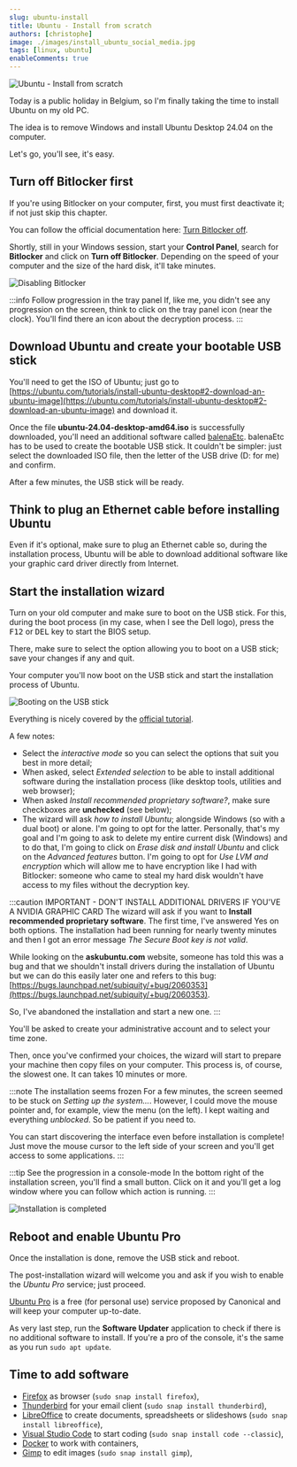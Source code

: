 ```yaml
---
slug: ubuntu-install
title: Ubuntu - Install from scratch
authors: [christophe]
image: ./images/install_ubuntu_social_media.jpg
tags: [linux, ubuntu]
enableComments: true
---
```

<!-- cspell:ignore Bitlocker,bootable,balena,askubuntu -->

![Ubuntu - Install from scratch](./images/install_ubuntu_banner.jpg)

Today is a public holiday in Belgium, so I'm finally taking the time to install Ubuntu on my old PC.

The idea is to remove Windows and install Ubuntu Desktop 24.04 on the computer.

Let's go, you'll see, it's easy.

<!-- truncate -->

## Turn off Bitlocker first

If you're using Bitlocker on your computer, first, you must first deactivate it; if not just skip this chapter.

You can follow the official documentation here: [Turn Bitlocker off](https://ubuntu.com/tutorials/install-ubuntu-desktop#13-additional-installing-ubuntu-alongside-windows-with-bitlocker).

Shortly, still in your Windows session, start your **Control Panel**, search for **Bitlocker** and click on **Turn off Bitlocker**. Depending on the speed of your computer and the size of the hard disk, it'll take minutes. 

![Disabling Bitlocker](./images/disabling_bitlocker.png)

:::info Follow progression in the tray panel
If, like me, you didn't see any progression on the screen, think to click on the tray panel icon (near the clock). You'll find there an icon about the decryption process.
:::

## Download Ubuntu and create your bootable USB stick

You'll need to get the ISO of Ubuntu; just go to [https://ubuntu.com/tutorials/install-ubuntu-desktop#2-download-an-ubuntu-image](https://ubuntu.com/tutorials/install-ubuntu-desktop#2-download-an-ubuntu-image) and download it.

Once the file **ubuntu-24.04-desktop-amd64.iso** is successfully downloaded, you'll need an additional software called [balenaEtc](https://etcher.balena.io/). balenaEtc has to be used to create the bootable USB stick. It couldn't be simpler: just select the downloaded ISO file, then the letter of the USB drive (D: for me) and confirm. 

After a few minutes, the USB stick will be ready.

## Think to plug an Ethernet cable before installing Ubuntu

Even if it's optional, make sure to plug an Ethernet cable so, during the installation process, Ubuntu will be able to download additional software like your graphic card driver directly from Internet.

## Start the installation wizard

Turn on your old computer and make sure to boot on the USB stick. For this, during the boot process (in my case, when I see the Dell logo), press the <kbd>F12</kbd> or <kbd>DEL</kbd> key to start the BIOS setup.

There, make sure to select the option allowing you to boot on a USB stick; save your changes if any and quit.

Your computer you'll now boot on the USB stick and start the installation process of Ubuntu.

![Booting on the USB stick](./images/boot_usb.png)

Everything is nicely covered by the [official tutorial](https://ubuntu.com/tutorials/install-ubuntu-desktop). 

A few notes:

* Select the *interactive mode* so you can select the options that suit you best in more detail;
* When asked, select *Extended selection* to be able to install additional software during the installation process (like desktop tools, utilities and web browser);
* When asked *Install recommended proprietary software?*, make sure checkboxes are **unchecked** (see below);
* The wizard will ask *how to install Ubuntu*; alongside Windows (so with a dual boot) or alone. I'm going to opt for the latter.
Personally, that's my goal and I'm going to ask to delete my entire current disk (Windows) and to do that, I'm going to click on *Erase disk and install Ubuntu* and click on the *Advanced features* button. I'm going to opt for *Use LVM and encryption* which will allow me to have encryption like I had with Bitlocker: someone who came to steal my hard disk wouldn't have access to my files without the decryption key.

:::caution IMPORTANT - DON'T INSTALL ADDITIONAL DRIVERS IF YOU'VE A NVIDIA GRAPHIC CARD
The wizard will ask if you want to **Install recommended proprietary software**. The first time, I've answered Yes on both options. The installation had been running for nearly twenty minutes and then I got an error message *The Secure Boot key is not valid*. 

While looking on the **askubuntu.com** website, someone has told this was a bug and that we shouldn't install drivers during the installation of Ubuntu but we can do this easily later one and refers to this bug: [https://bugs.launchpad.net/subiquity/+bug/2060353](https://bugs.launchpad.net/subiquity/+bug/2060353).

So, I've abandoned the installation and start a new one.
:::


You'll be asked to create your administrative account and to select your time zone.

Then, once you've confirmed your choices, the wizard will start to prepare your machine then copy files on your computer. This process is, of course, the slowest one. It can takes 10 minutes or more.

:::note The installation seems frozen
For a few minutes, the screen seemed to be stuck on *Setting up the system...*. However, I could move the mouse pointer and, for example, view the menu (on the left). I kept waiting and everything *unblocked*. So be patient if you need to.

You can start discovering the interface even before installation is complete! Just move the mouse cursor to the left side of your screen and you'll get access to some applications.
:::

:::tip See the progression in a console-mode
In the bottom right of the installation screen, you'll find a small button. Click on it and you'll get a log window where you can follow which action is running.
:::

![Installation is completed](./images/installation_done.png)

## Reboot and enable Ubuntu Pro

Once the installation is done, remove the USB stick and reboot.

The post-installation wizard will welcome you and ask if you wish to enable the *Ubuntu Pro* service; just proceed.

[Ubuntu Pro](https://ubuntu.com/pro) is a free (for personal use) service proposed by Canonical and will keep your computer up-to-date.

As very last step, run the **Software Updater** application to check if there is no additional software to install. If you're a pro of the console, it's the same as you run `sudo apt update`.

## Time to add software

* [Firefox](https://snapcraft.io/firefox) as browser (`sudo snap install firefox`),
* [Thunderbird](https://snapcraft.io/thunderbird) for your email client (`sudo snap install thunderbird`),
* [LibreOffice](https://snapcraft.io/libreoffice) to create documents, spreadsheets or slideshows (`sudo snap install libreoffice`),
* [Visual Studio Code](https://snapcraft.io/code) to start coding (`sudo snap install code --classic`),
* [Docker](https://docs.docker.com/engine/install/ubuntu/#install-using-the-repository) to work with containers,
* [Gimp](https://snapcraft.io/gimp) to edit images (`sudo snap install gimp`),
